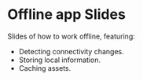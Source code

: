 Offline app Slides
==================

Slides of how to work offline, featuring:

- Detecting connectivity changes.
- Storing local information.
- Caching assets.
